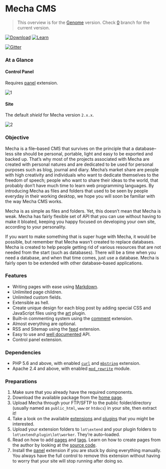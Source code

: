 Mecha CMS
=========

> This overview is for the [Genome](https://github.com/mecha-cms/genome) version. Check [0](https://github.com/mecha-cms/mecha/tree/0) branch for the current version.

[![Download](https://cloud.githubusercontent.com/assets/1669261/25494257/3d373b0c-2ba3-11e7-8f88-13e36d1b5bd9.png)](http://mecha-cms.com) [![Learn](https://cloud.githubusercontent.com/assets/1669261/25494261/410de820-2ba3-11e7-86e4-bc7901ed403b.png)](http://mecha-cms.com/reference)

[![Gitter](https://img.shields.io/gitter/room/nwjs/nw.js.svg)](https://gitter.im/mecha-cms?utm_source=share-link&utm_medium=link&utm_campaign=share-link)

### At a Glance

#### Control Panel

Requires [panel](https://github.com/mecha-cms/extend.panel) extension.

![1](https://cloud.githubusercontent.com/assets/1669261/25493598/f831dd3e-2ba0-11e7-8733-c0bd36c68653.png)

#### Site

The default _shield_ for Mecha version `2.x.x`.

![2](https://cloud.githubusercontent.com/assets/1669261/25493599/f87525a8-2ba0-11e7-9df0-523858a32c55.png)

### Objective

Mecha is a file–based CMS that survives on the principle that a database–less site should be personal, portable, light and easy to be exported and backed up. That’s why most of the projects associated with Mecha are created with personal natures and are dedicated to be used for personal purposes such as blog, journal and diary. Mecha’s market share are people with high creativity and individuals who want to dedicate themselves to the freedom of speech; people who want to share their ideas to the world, that probably don’t have much time to learn web programming languages. By introducing Mecha as files and folders that used to be seen by people everyday in their working desktop, we hope you will soon be familiar with the way Mecha CMS works.

Mecha is as simple as files and folders. Yet, this doesn’t mean that Mecha is weak. Mecha has fairly flexible set of API that you can use without having to make it bloated, keeping you happy focused on developing your own site, according to your personality.

If you want to make something that is super huge with Mecha, it would be possible, but remember that Mecha wasn’t created to replace databases. Mecha is created to help people getting rid of various resources that are not needed from the start (such as databases). There will be a time when you need a database, and when that time comes, just use a database. Mecha is fairly open to be extended with other database–based applications.

### Features

 - Writing pages with ease using [Markdown](http://mecha-cms.com/article/markdown-syntax).
 - Unlimited page children.
 - Unlimited custom fields.
 - Extensible as hell.
 - Create unique design for each blog post by adding special CSS and JavaScript files using the [art](https://github.com/mecha-cms/genome/tree/master/lot/extend/plugin/lot/worker/art) plugin.
 - Built–in commenting system using the [comment](https://github.com/mecha-cms/extend.comment) extension.
 - Almost everything are optional.
 - RSS and Sitemap using the [feed](https://github.com/mecha-cms/extend.feed) extension.
 - Easy to use and [well documented](http://mecha-cms.com/reference) API.
 - Control panel extension.

### Dependencies

 - PHP 5.6 and above, with enabled [`curl`](http://php.net/manual/en/book.curl.php "PHP Extension `curl`") and [`mbstring`](http://php.net/manual/en/book.mbstring.php "PHP Extension `mbstring`") extension.
 - Apache 2.4 and above, with enabled [`mod_rewrite`](http://httpd.apache.org/docs/current/mod/mod_rewrite.html "Apache Module `mod_rewrite`") module.

### Preparations

 1. Make sure that you already have the required components.
 2. Download the available package from the [home page](http://mecha-cms.com).
 3. Upload Mecha through your FTP/SFTP to the public folder/directory (usually named as `public_html`, `www` or `htdocs`) in your site, then extract it!
 4. Take a look on the available [extensions](http://mecha-cms.com/reference/extension) and [plugins](http://mecha-cms.com/reference/extension/plugin) that you might be interested.
 5. Upload your extension folders to `lot\extend` and your plugin folders to `lot\extend\plugin\lot\worker`. They’re auto–loaded.
 6. Read on how to add [pages](http://mecha-cms.com/reference/extension/page) and [tags](http://mecha-cms.com/reference/extension/tag). Learn on how to create pages from the author by looking at the [source code](https://github.com/mecha-cms/lot.page).
 7. Install the [panel](https://github.com/mecha-cms/extend.panel) extension if you are stuck by doing everything manually. You always have the full control to remove this extension without having to worry that your site will stop running after doing so.